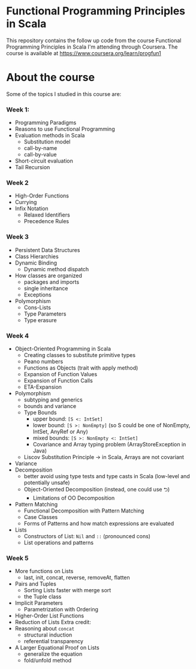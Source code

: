# Functional Programming Principles in Scala

This repository contains the follow up code from the course Functional Programming Principles in Scala I'm attending through Coursera. The course is available at https://www.coursera.org/learn/progfun1

# About the course

Some of the topics I studied in this course are:

### Week 1:
- Programming Paradigms
- Reasons to use Functional Programming
- Evaluation methods in Scala
  - Substitution model
  - call-by-name
  - call-by-value
- Short-circuit evaluation
- Tail Recursion

### Week 2
- High-Order Functions
- Currying
- Infix Notation
  - Relaxed Identifiers
  - Precedence Rules

### Week 3
- Persistent Data Structures
- Class Hierarchies
- Dynamic Binding
  - Dynamic method dispatch
- How classes are organized
  - packages and imports
  - single inheritance
  - Exceptions
- Polymorphism
  - Cons-Lists
  - Type Parameters
  - Type erasure
  
### Week 4
- Object-Oriented Programming in Scala
  - Creating classes to substitute primitive types
  - Peano numbers
  - Functions as Objects (trait with apply method)
  - Expansion of Function Values
  - Expansion of Function Calls
  - ETA-Expansion
- Polymorphism
  - subtyping and generics
  - bounds and variance
  - Type Bounds
    - upper bound: `[S <: IntSet]`
    - lower bound: `[S >: NonEmpty]` (so S could be one of NonEmpty, IntSet, AnyRef or Any)
    - mixed bounds: `[S >: NonEmpty <: IntSet]`
    - Covariance and Array typing problem (ArrayStoreException in Java)
  - Liscov Substitution Principle -> in Scala, Arrays are not covariant
- Variance
- Decomposition
  - better avoid using type tests and type casts in Scala (low-level and potentially unsafe)
  - Object-Oriented Decomposition (instead, one could use ⮌)
    - Limitations of OO Decomposition
- Pattern Matching
  - Functional Decomposition with Pattern Matching
  - Case Classes
  - Forms of Patterns and how match expressions are evaluated
- Lists
  - Constructors of List: `Nil` and `::` (pronounced cons)
  - List operations and patterns
  
### Week 5
- More functions on Lists
  - last, init, concat, reverse, removeAt, flatten
- Pairs and Tuples
  - Sorting Lists faster with merge sort
  - the Tuple class
- Implicit Parameters
  - Parametrization with Ordering
- Higher-Order List Functions
- Reduction of Lists
Extra credit:
- Reasoning about `concat`
  - structural induction
  - referential transparency
- A Larger Equational Proof on Lists
  - generalize the equation
  - fold/unfold method
